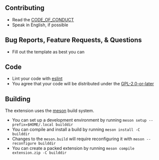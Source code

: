 ## Contributing

- Read the [CODE_OF_CONDUCT](CODE_OF_CONDUCT.md)
- Speak in English, if possible

## Bug Reports, Feature Requests, & Questions

- Fill out the template as best you can

## Code

- Lint your code with [eslint](https://eslint.org/)
- You agree that your code will be distributed under the [GPL-2.0-or-later](LICENSE)

## Building

The extension uses the [meson](https://mesonbuild.com/) build system.

- You can set up a development environment by running `meson setup --prefix=$HOME/.local builddir`
- You can compile and install a build by running `meson install -C builddir`
- Changes to the `meson.build` will require reconfiguring it with `meson --reconfigure builddir`
- You can create a packed extension by running `meson compile extension.zip -C builddir`
